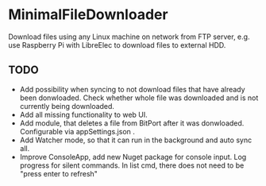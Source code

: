 # MinimalFileDownloader
Download files using any Linux machine on network from FTP server, e.g. use Raspberry Pi with LibreElec to download files to external HDD.

## TODO
- Add possibility when syncing to not download files that have already been donwloaded. Check whether whole file was downloaded and is not currently being downloaded.
- Add all missing functionality to web UI.
- Add module, that deletes a file from BitPort after it was donwloaded. Configurable via appSettings.json .
- Add Watcher mode, so that it can run in the background and auto sync all.
- Improve ConsoleApp, add new Nuget package for console input. Log progress for silent commands. In list cmd, there does not need to be "press enter to refresh"
